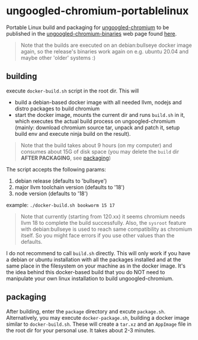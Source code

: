 # ungoogled-chromium-portablelinux
Portable Linux build and packaging for [ungoogled-chromium](https://github.com/ungoogled-software/ungoogled-chromium) to be published in the
[ungoogled-chromium-binaries](https://github.com/ungoogled-software/ungoogled-chromium-binaries) web page found [here](https://ungoogled-software.github.io/ungoogled-chromium-binaries/).
>Note that the builds are executed on an debian:bullseye docker image again, so the release's binaries work again on e.g. ubuntu 20.04 and maybe other 'older' systems :)

## building
execute `docker-build.sh` script in the root dir. This will
* build a debian-based docker image with all needed llvm, nodejs and distro packages to build chromium
* start the docker image, mounts the current dir and runs `build.sh` in it, which executes the actual build process on ungoogled-chromium (mainly: download chromium source tar, unpack and patch it, setup build env and execute ninja build on the result).

>Note that the build takes about 9 hours (on my computer) and consumes about 15G of disk space (you may delete the `build` dir __AFTER PACKAGING__, see [packaging](#packaging))

The script accepts the following params:
1. debian release (defaults to 'bullseye')
2. major llvm toolchain version (defaults to '18')
3. node version (defaults to '18')

example: `./docker-build.sh bookworm 15 17`

>Note that currently (starting from 120.xx) it seems chromium needs llvm 18 to complete the build successfully. Also, the `sysroot` feature with debian:bullseye is used to reach same compatibility as chromium itself. So you might face errors if you use other values than the defaults.

I do not recommend to call `build.sh` directly. This will only work if you have a debian or ubuntu installation with all the packages installed and at the same place in the filesystem on your machine as in the docker image. It's the idea behind this docker-based build that you do NOT need to manipulate your own linux installation to build ungoogled-chromium.

## packaging
After building, enter the `package` directory and excute `package.sh`. Alternatively, you may execute `docker-package.sh`, building a docker image similar to `docker-build.sh`.
These will create a `tar.xz` and an `AppImage` file in the root dir for your personal use. It takes about 2-3 minutes.</br>
